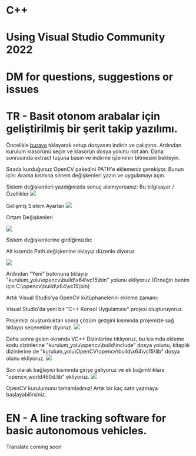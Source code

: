 # C++
# Using Visual Studio Community 2022
# DM for questions, suggestions or issues

# TR - Basit otonom arabalar için geliştirilmiş bir şerit takip yazılımı.

Öncelikle [buraya](https://sourceforge.net/projects/opencvlibrary/files/4.5.1/opencv-4.5.1-vc14_vc15.exe/download) tıklayarak setup dosyasını indirin ve çalıştırın. 
Ardından kurulum klasörünü seçin ve klasörün dosya yolunu not alın.
Daha sonrasında extract tuşuna basın ve indirme işleminin bitmesini bekleyin.

Sırada kurduğunuz OpenCV pakedini PATH'e eklemeniz gerekiyor.
Bunun için:
  Arama kısmına sistem değişkenleri yazın ve uygulamayı açın.
  
  
  Sistem değişkenleri yazdığınızda sonuç alamıyorsanız:
  Bu bilgisayar / Özellikler
  ![](https://i.imgur.com/Ynr9X2o.png)
    
  Gelişmiş Sistem Ayarları
  ![](https://i.imgur.com/xTfub8t.png)
    
  Ortam Değişkenleri
  
  ![](https://i.imgur.com/9O8SUg0.png)
    
 
 Sistem değişkenlerine girdiğimizde:
 
 Alt kısımda Path değişkenine tıklayıp düzenle diyoruz
 
 ![](https://i.imgur.com/kxOCf7r.png)
    
 Ardından "Yeni" butonuna tıklayıp "kurulum_yolu\opencv\build\x64\vc15\bin" yolunu ekliyoruz (Örneğin benim için C:\opencv\build\x64\vc15\bin)
  

Artık Visual Studio'ya OpenCV kütüphanelerini ekleme zamanı:

Visual Studio'da yeni bir "C++ Konsol Uygulaması" projesi oluşturuyoruz.

Projemizi oluşturduktan sonra çözüm gezgini kısmında projemize sağ tıklayıp seçenekler diyoruz.
![](https://mertmekatronik.com/uploads/images/2021/04/image_750x_606aca01af032.jpg)

Daha sonra gelen ekranda VC++ Dizinlerine tıklıyoruz, bu kısımda ekleme kodu dizinlerine "kurulum_yolu\opencv\build\include" dosya yolunu, kitaplık dizinlerine de "kurulum_yolu\OpenCV\opencv\build\x64\vc15\lib" dosya olunu ekliyoruz.
![](https://mertmekatronik.com/uploads/images/2021/04/image_750x_6068d2ca3cf93.jpg)

Son olarak bağlayıcı kısmında girişe geliyoruz ve ek bağımlılıklara "opencv_world460d.lib" ekliyoruz.
![](https://i.imgur.com/mTgEYe0.png)

OpenCV kurulumunu tamamladınız!
Artık bir kaç satır yazmaya başlayabilirsiniz.


# EN - A line tracking software for basic autonomous vehicles.

Translate coming soon
